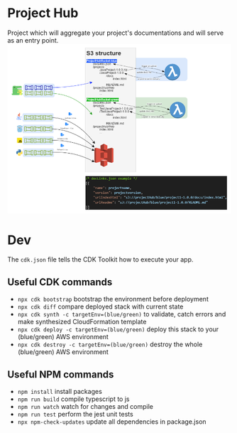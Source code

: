 # Project Hub
Project which will aggregate your project's documentations and will serve as an entry point.
![Project Hub architecture with blue/green deployment strategy](./resource/projectHub.png)

# Dev
The `cdk.json` file tells the CDK Toolkit how to execute your app.

## Useful CDK commands
* `npx cdk bootstrap`                               bootstrap the environment before deployment
* `npx cdk diff`                                    compare deployed stack with current state
* `npx cdk synth -c targetEnv=(blue/green)`         to validate, catch errors and make synthesized CloudFormation template
* `npx cdk deploy -c targetEnv=(blue/green)`        deploy this stack to your (blue/green) AWS environment
* `npx cdk destroy -c targetEnv=(blue/green)`       destroy the whole (blue/green) AWS environment

## Useful NPM commands
* `npm install`                                     install packages
* `npm run build`                                   compile typescript to js
* `npm run watch`                                   watch for changes and compile
* `npm run test`                                    perform the jest unit tests
* `npx npm-check-updates`                           update all dependencies in package.json
